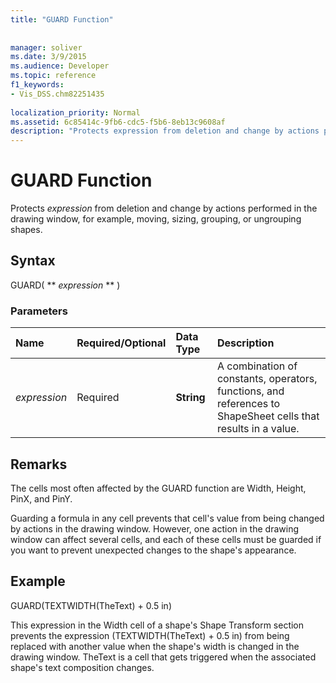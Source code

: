 ```yaml
---
title: "GUARD Function"
 
 
manager: soliver
ms.date: 3/9/2015
ms.audience: Developer
ms.topic: reference
f1_keywords:
- Vis_DSS.chm82251435
 
localization_priority: Normal
ms.assetid: 6c85414c-9fb6-cdc5-f5b6-8eb13c9608af
description: "Protects expression from deletion and change by actions performed in the drawing window, for example, moving, sizing, grouping, or ungrouping shapes."
---
```


# GUARD Function

Protects  *expression*  from deletion and change by actions performed in the drawing window, for example, moving, sizing, grouping, or ungrouping shapes. 
  
## Syntax

GUARD( ** *expression* ** ) 
  
### Parameters

|**Name**|**Required/Optional**|**Data Type**|**Description**|
|:-----|:-----|:-----|:-----|
| _expression_ <br/> |Required  <br/> |**String** <br/> |A combination of constants, operators, functions, and references to ShapeSheet cells that results in a value.  <br/> |
   
## Remarks

The cells most often affected by the GUARD function are Width, Height, PinX, and PinY. 
  
Guarding a formula in any cell prevents that cell's value from being changed by actions in the drawing window. However, one action in the drawing window can affect several cells, and each of these cells must be guarded if you want to prevent unexpected changes to the shape's appearance. 
  
## Example

GUARD(TEXTWIDTH(TheText) + 0.5 in) 
  
This expression in the Width cell of a shape's Shape Transform section prevents the expression (TEXTWIDTH(TheText) + 0.5 in) from being replaced with another value when the shape's width is changed in the drawing window. TheText is a cell that gets triggered when the associated shape's text composition changes. 
  


